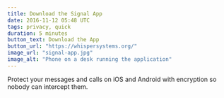```yaml
---
title: Download the Signal App
date: 2016-11-12 05:48 UTC
tags: privacy, quick
duration: 5 minutes
button_text: Download the App
button_url: "https://whispersystems.org/"
image_url: "signal-app.jpg"
image_alt: "Phone on a desk running the application"
---
```


Protect your messages and calls on iOS and Android with encryption so nobody
can intercept them.
